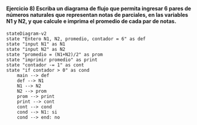 #### Ejercicio 8) Escriba un diagrama de flujo que permita ingresar 6 pares de números naturales que representan notas de parciales, en las variables N1 y N2, y que calcule e imprima el promedio de cada par de notas. 
```mermaid
stateDiagram-v2
state "Entero N1, N2, promedio, contador = 6" as def
state "input N1" as N1
state "input N2" as N2
state "promedio = (N1+N2)/2" as prom
state "imprimir promedio" as print
state "contador -= 1" as cont
state "if contador > 0" as cond
    main --> def
    def --> N1
    N1 --> N2
    N2 --> prom
    prom --> print
    print --> cont
    cont --> cond
    cond --> N1: si
    cond --> end: no
```
